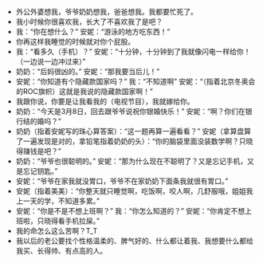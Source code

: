 - 外公外婆想我，爷爷奶奶想我，爸爸想我。我都要忙死了。
- 我小时候你很喜欢我，长大了不喜欢我了是吧？
- 我：“你在想什么？” 安妮：“游泳的地方吃东西！”
- 你再这样我睡觉的时候就对你个屁股。
- 我：“看多久（手机）？” 安妮：“十分钟，十分钟到了我就像闪电一样给你！（一边说一边冲过来）”
- 奶奶：“后妈很凶的。” 安妮：“那我要当后儿！”
- 安妮：“你知道有个隐藏款国家吗？” 我：“不知道啊” 安妮：“（指着北京冬奥会的ROC旗帜）这就是我说的隐藏款国家啊！”
- 我跟你说，你要是让我看我的（电视节目），我就嫁给你。
- 奶奶：“今天是3月8日，回去跟爷爷说祝你银婚快乐！” 安妮：“啊？你们在银行结的婚吗？”
- 奶奶（指着安妮写的珠心算答案）：“这一题再算一遍看看？” 安妮（拿算盘算了一遍发现是对的，拿铅笔指着奶奶的头）：“你的脑袋里面没装数学啊？只晓得赚钱是吧？”
- 奶奶：“爷爷也很聪明的。” 安妮：“那为什么现在不聪明了？又是忘记手机，又是忘记钥匙。”
- 安妮：“爷爷在家我就没胃口，爷爷不在家奶奶下面条我就很有胃口。”
- 安妮（指着美美）：“你整天就只睡觉啊，吃饭啊，咬人啊，几舒服哦，姐姐我上一天的学，不知道多累。”
- 安妮：“你是不是不想上班啊？” 我：“你怎么知道的？” 安妮：“你肯定不想上班啦，只晓得看手机拉屎。”
- 我的命怎么这么苦啊？T_T
- 我以后的老公要找个性格温柔的、脾气好的、什么都让着我、我想要什么都给我买、长得帅、有点高的人。
